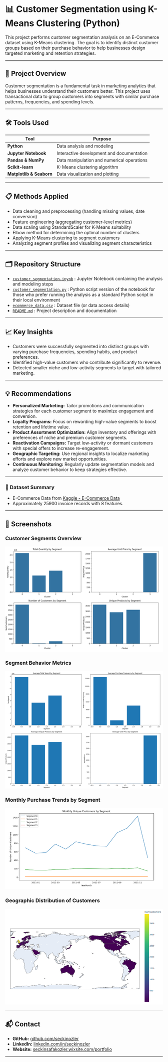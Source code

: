 # 📊 Customer Segmentation using K-Means Clustering (Python)

This project performs customer segmentation analysis on an E-Commerce dataset using K-Means clustering. The goal is to identify distinct customer groups based on their purchase behavior to help businesses design targeted marketing and retention strategies.

---

## 📌 Project Overview

Customer segmentation is a fundamental task in marketing analytics that helps businesses understand their customers better. This project uses transactional data to group customers into segments with similar purchase patterns, frequencies, and spending levels.

---

## 🛠️ Tools Used

| Tool               | Purpose                                          |
|--------------------|-------------------------------------------------|
| **Python**         | Data analysis and modeling                        |
| **Jupyter Notebook** | Interactive development and documentation       |
| **Pandas & NumPy** | Data manipulation and numerical operations       |
| **Scikit-learn**   | K-Means clustering algorithm                      |
| **Matplotlib & Seaborn** | Data visualization and plotting               |

---

## 📋 Methods Applied

- Data cleaning and preprocessing (handling missing values, date conversion)
- Feature engineering (aggregating customer-level metrics)
- Data scaling using StandardScaler for K-Means suitability
- Elbow method for determining the optimal number of clusters
- Applying K-Means clustering to segment customers
- Analyzing segment profiles and visualizing segment characteristics

---

## 🗂️ Repository Structure
- [`customer_segmentation.ipynb`](customer_segmentation.ipynb) : Jupyter Notebook containing the analysis and modeling steps
- [`customer_segmentation.py`](customer_segmentation.py) : Python script version of the notebook for those who prefer running the analysis as a standard Python script in their local environment
- [`ecommerce_data.csv`](ecommerce_data.csv) : Dataset file (or data access details)
- [`README.md`](README.md) : Project description and documentation

---

## 📈 Key Insights

- Customers were successfully segmented into distinct groups with varying purchase frequencies, spending habits, and product preferences.
- Identified high-value customers who contribute significantly to revenue.
- Detected smaller niche and low-activity segments to target with tailored marketing.

---

## 💡 Recommendations

- **Personalized Marketing:** Tailor promotions and communication strategies for each customer segment to maximize engagement and conversion.  
- **Loyalty Programs:** Focus on rewarding high-value segments to boost retention and lifetime value.  
- **Product Assortment Optimization:** Align inventory and offerings with preferences of niche and premium customer segments.  
- **Reactivation Campaigns:** Target low-activity or dormant customers with special offers to increase re-engagement.  
- **Geographic Targeting:** Use regional insights to localize marketing efforts and explore new market opportunities.  
- **Continuous Monitoring:** Regularly update segmentation models and analyze customer behavior to keep strategies effective.  

---

### 📁 Dataset Summary
- E-Commerce Data from [Kaggle - E-Commerce Data](https://www.kaggle.com/datasets/carrie1/ecommerce-data)  
- Approximately 25900 invoice records with 8 features.

---

## 📸 Screenshots

### Customer Segments Overview  
![Customer Segments Overview](screenshots/segments_overview.png)

### Segment Behavior Metrics  
![Segment Behavior Metrics](screenshots/segment_metrics.png)

### Monthly Purchase Trends by Segment  
![Monthly Purchase Trends](screenshots/monthly_trends.png)

### Geographic Distribution of Customers  
![Geographic Distribution](screenshots/geographic_distribution.png)

---

## 📬 Contact

- **GitHub:** [github.com/seckinozler](https://github.com/seckinozler)  
- **LinkedIn:** [linkedin.com/in/seckinozler](https://www.linkedin.com/in/seckinozler/)  
- **Website:** [seckinsafakozler.wixsite.com/portfolio](https://seckinsafakozler.wixsite.com/portfolio)

---

